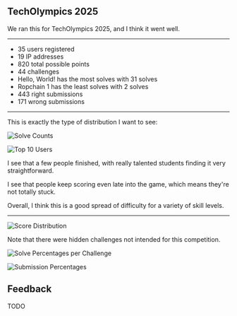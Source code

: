 ## TechOlympics 2025

We ran this for TechOlympics 2025, and I think it went well.

---

- 35 users registered
- 19 IP addresses
- 820 total possible points
- 44 challenges
- Hello, World! has the most solves with 31 solves
- Ropchain 1 has the least solves with 2 solves
- 443 right submissions
- 171 wrong submissions

---

This is exactly the type of distribution I want to see:

![Solve Counts](https://github.com/user-attachments/assets/bf9f1ea6-e6c2-407e-a744-79d189e0961b)

![Top 10 Users](https://github.com/user-attachments/assets/132d914a-8757-4722-9e09-5e17aedfe81c)

I see that a few people finished, with really talented students finding it very straightforward.

I see that people keep scoring even late into the game, which means they're not totally stuck.

Overall, I think this is a good spread of difficulty for a variety of skill levels.

---


![Score Distribution](https://github.com/user-attachments/assets/56b2b6af-d02f-4a86-9d80-ea7a6aa1fac4)

Note that there were hidden challenges not intended for this competition.

![Solve Percentages per Challenge](https://github.com/user-attachments/assets/a20d21eb-e6c1-4ccb-9cac-1c96f5549d60)

![Submission Percentages](https://github.com/user-attachments/assets/3584e8ac-8c68-441d-bdce-9460ed6a120d)

## Feedback

TODO
